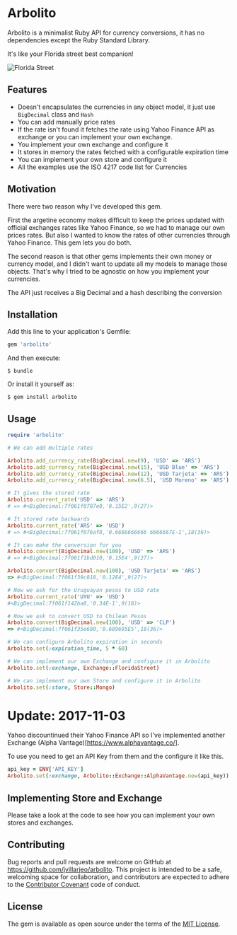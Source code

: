 # Arbolito

Arbolito is a minimalist Ruby API for currency conversions, it has no dependencies except the Ruby Standard Library.

It's like your Florida street best companion!

![Florida Street](http://i.imgur.com/qupBCJN.jpg)

## Features
  * Doesn't encapsulates the currencies in any object model, it just use `BigDecimal` class and `Hash`
  * You can add manually price rates 
  * If the rate isn't found it fetches the rate using Yahoo Finance API as exchange or you can implement your own exchange.
  * You implement your own exchange and configure it
  * It stores in memory the rates fetched with a configurable expiration time
  * You can implement your own store and configure it
  * All the examples use the ISO 4217 code list for Currencies

## Motivation
There were two reason why I've developed this gem. 

First the argetine economy makes difficult to keep the prices updated with official exchanges rates like Yahoo Finance, so we had to manage our own prices rates. But also I wanted to know the rates of other currencies through Yahoo Finance. This gem lets you do both. 

The second reason is that other gems implements their own money or currency model, and I didn't want to update all my models to manage those objects. That's why I tried to be agnostic on how you implement your currencies. 

The API just receives a Big Decimal and a hash describing the conversion

## Installation

Add this line to your application's Gemfile:

```ruby
gem 'arbolito'
```
And then execute:

    $ bundle
Or install it yourself as:

    $ gem install arbolito
## Usage

``` ruby 
require 'arbolito'

# We can add multiple rates

Arbolito.add_currency_rate(BigDecimal.new(9), 'USD' => 'ARS')
Arbolito.add_currency_rate(BigDecimal.new(15), 'USD Blue' => 'ARS')
Arbolito.add_currency_rate(BigDecimal.new(12), 'USD Tarjeta' => 'ARS')
Arbolito.add_currency_rate(BigDecimal.new(6.5), 'USD Moreno' => 'ARS')

# It gives the stored rate
Arbolito.current_rate('USD' => 'ARS')
# => #<BigDecimal:7f061f0787e0,'0.15E2',9(27)>

# It stored rate backwards
Arbolito.current_rate('ARS' => 'USD')
# => #<BigDecimal:7f061f076af8,'0.6666666666 6666667E-1',18(36)>

# It can make the conversion for you
Arbolito.convert(BigDecimal.new(100), 'USD' => 'ARS')
# => #<BigDecimal:7f061f1bd010,'0.15E4',9(27)>

Arbolito.convert(BigDecimal.new(100), 'USD Tarjeta' => 'ARS')
=> #<BigDecimal:7f061f39c818,'0.12E4',9(27)>

# Now we ask for the Uruguayan pesos to USD rate
Arbolito.current_rate('UYU' => 'USD')
#<BigDecimal:7f061f142ba8,'0.34E-1',9(18)>

# Now we ask to convert USD to Chilean Pesos
Arbolito.convert(BigDecimal.new(100), 'USD' => 'CLP')
=> #<BigDecimal:7f061f35e680,'0.689695E5',18(36)>

# We can configure Arbolito expiration in seconds
Arbolito.set(:expiration_time, 5 * 60)

# We can implement our own Exchange and configure it in Arbolito 
Arbolito.set(:exchange, Exchange::FloridaStreet)

# We can implement our own Store and configure it in Arbolito 
Arbolito.set(:store, Store::Mongo)

```

# Update: 2017-11-03 
Yahoo discountinued their Yahoo Finance API so I've implemented another Exchange (Alpha Vantage)[https://www.alphavantage.co/]. 

To use you need to get an API Key from them and the configure it like this. 

```ruby
api_key = ENV['API_KEY']
Arbolito.set(:exchange, Arbolito::Exchange::AlphaVantage.new(api_key))
```

## Implementing Store and Exchange

Please take a look at the code to see how you can implement your own stores and exchanges.

## Contributing

Bug reports and pull requests are welcome on GitHub at https://github.com/jvillarjeo/arbolito. This project is intended to be a safe, welcoming space for collaboration, and contributors are expected to adhere to the [Contributor Covenant](contributor-covenant.org) code of conduct.


## License

The gem is available as open source under the terms of the [MIT License](http://opensource.org/licenses/MIT).

